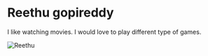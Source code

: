 # Reethu gopireddy

I like watching movies. I would love to play different type of games.


![Reethu](https://user-images.githubusercontent.com/98135627/152244655-1dd4efbe-a186-479c-a56b-c2e205f98a4b.jpg)
